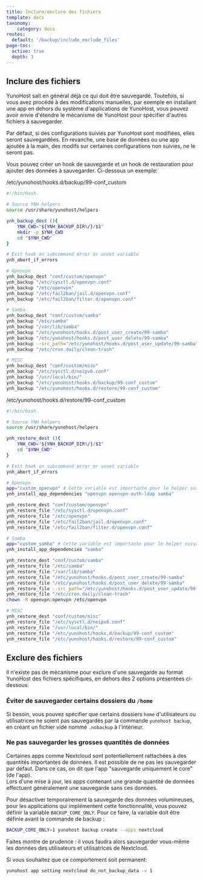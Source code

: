 ```yaml
---
title: Inclure/exclure des fichiers
template: docs
taxonomy:
    category: docs
routes:
  default: '/backup/include_exclude_files'
page-toc:
  active: true
  depth: 3
---
```


## Inclure des fichiers

YunoHost sait en général déjà ce qui doit être sauvegardé. Toutefois, si vous avez procédé à des modifications manuelles, par exemple en installant une app en dehors du système d'applications de YunoHost, vous pouvez avoir envie d'étendre le mécanisme de YunoHost pour spécifier d'autres fichiers à sauvegarder.

Par défaut, si des configurations suivies par YunoHost sont modifiées, elles seront sauvegardées. En revanche, une base de données ou une app ajoutée à la main, des modifs sur certaines configurations non suivies, ne le seront pas.

Vous pouvez créer un hook de sauvegarde et un hook de restauration pour ajouter des données à sauvegarder. Ci-dessous un exemple:

/etc/yunohost/hooks.d/backup/99-conf_custom
```bash
#!/bin/bash

# Source YNH helpers
source /usr/share/yunohost/helpers

ynh_backup_dest (){
    YNH_CWD="${YNH_BACKUP_DIR%/}/$1"
    mkdir -p $YNH_CWD
    cd "$YNH_CWD"
}

# Exit hook on subcommand error or unset variable
ynh_abort_if_errors

# Openvpn
ynh_backup_dest "conf/custom/openvpn"
ynh_backup "/etc/sysctl.d/openvpn.conf"
ynh_backup "/etc/openvpn"
ynh_backup "/etc/fail2ban/jail.d/openvpn.conf"
ynh_backup "/etc/fail2ban/filter.d/openvpn.conf"

# Samba
ynh_backup_dest "conf/custom/samba"
ynh_backup "/etc/samba"
ynh_backup "/var/lib/samba"
ynh_backup "/etc/yunohost/hooks.d/post_user_create/99-samba"
ynh_backup "/etc/yunohost/hooks.d/post_user_delete/99-samba"
ynh_backup --src_path="/etc/yunohost/hooks.d/post_user_update/99-samba" --not_mandatory
ynh_backup "/etc/cron.daily/clean-trash"

# MISC
ynh_backup_dest "conf/custom/misc"
ynh_backup "/etc/sysctl.d/noipv6.conf"
ynh_backup "/usr/local/bin/"
ynh_backup "/etc/yunohost/hooks.d/backup/99-conf_custom"
ynh_backup "/etc/yunohost/hooks.d/restore/99-conf_custom"
```

/etc/yunohost/hooks.d/restore/99-conf_custom
```bash
#!/bin/bash

# Source YNH helpers
source /usr/share/yunohost/helpers

ynh_restore_dest (){
    YNH_CWD="${YNH_BACKUP_DIR%/}/$1"
    cd "$YNH_CWD"
}

# Exit hook on subcommand error or unset variable
ynh_abort_if_errors

# Openvpn
app="custom_openvpn" # Cette variable est importante pour le helper suivant
ynh_install_app_dependencies "openvpn openvpn-auth-ldap samba"

ynh_restore_dest "conf/custom/openvpn"
ynh_restore_file "/etc/sysctl.d/openvpn.conf"
ynh_restore_file "/etc/openvpn"
ynh_restore_file "/etc/fail2ban/jail.d/openvpn.conf"
ynh_restore_file "/etc/fail2ban/filter.d/openvpn.conf"

# Samba
app="custom_samba" # Cette variable est importante pour le helper suivant
ynh_install_app_dependencies "samba"

ynh_restore_dest "conf/custom/samba"
ynh_restore_file "/etc/samba"
ynh_restore_file "/var/lib/samba"
ynh_restore_file "/etc/yunohost/hooks.d/post_user_create/99-samba"
ynh_restore_file "/etc/yunohost/hooks.d/post_user_delete/99-samba"
ynh_restore_file --src_path="/etc/yunohost/hooks.d/post_user_update/99-samba" --not_mandatory
ynh_restore_file "/etc/cron.daily/clean-trash"
chown -R openvpn:openvpn /etc/openvpn

# MISC
ynh_restore_dest "conf/custom/misc"
ynh_restore_file "/etc/sysctl.d/noipv6.conf"
ynh_restore_file "/usr/local/bin/"
ynh_restore_file "/etc/yunohost/hooks.d/backup/99-conf_custom"
ynh_restore_file "/etc/yunohost/hooks.d/restore/99-conf_custom"
```

## Exclure des fichiers
Il n'existe pas de mécanisme pour exclure d'une sauvegarde au format YunoHost des fichiers spécifiques, en dehors des 2 options présentées ci-dessous:

### Éviter de sauvegarder certains dossiers du `/home`
Si besoin, vous pouvez spécifier que certains dossiers `home` d'utilisateurs ou utilisatrices ne soient pas sauvegardés par la commande `yunohost backup`, en créant un fichier vide nommé `.nobackup` à l'intérieur.

### Ne pas sauvegarder les grosses quantités de données

Certaines apps comme Nextcloud sont potentiellement rattachées à des quantités importantes de données. Il est possible de ne pas les sauvegarder par défaut. Dans ce cas, on dit que l'app "sauvegarde uniquement le core" (de l'app).  
Lors d'une mise à jour, les apps contenant une grande quantité de données effectuent généralement une sauvegarde sans ces données.

Pour désactiver temporairement la sauvegarde des données volumineuses, pour les applications qui implémentent cette fonctionnalité, vous pouvez définir la variable `BACKUP_CORE_ONLY`. Pour ce faire, la variable doit être définie avant la commande de backup : 
```bash
BACKUP_CORE_ONLY=1 yunohost backup create --apps nextcloud
```

Faites montre de prudence : il vous faudra alors sauvegarder vous-même les données des utilisateurs et utilisatrices de Nextcloud.

Si vous souhaitez que ce comportement soit permanent:
```bash
yunohost app setting nextcloud do_not_backup_data -v 1
```

